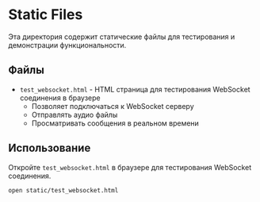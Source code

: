 # Static Files

Эта директория содержит статические файлы для тестирования и демонстрации функциональности.

## Файлы

- `test_websocket.html` - HTML страница для тестирования WebSocket соединения в браузере
  - Позволяет подключаться к WebSocket серверу
  - Отправлять аудио файлы
  - Просматривать сообщения в реальном времени

## Использование

Откройте `test_websocket.html` в браузере для тестирования WebSocket соединения.
```bash
open static/test_websocket.html
```